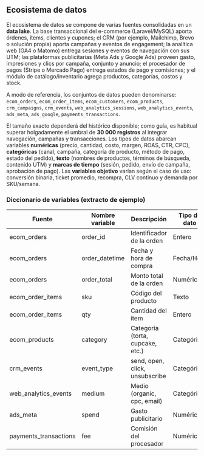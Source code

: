## Ecosistema de datos

El ecosistema de datos se compone de varias fuentes consolidadas en un **data lake**. La base transaccional del e-commerce (Laravel/MySQL) aporta órdenes, ítems, clientes y cupones; el CRM (por ejemplo, Mailchimp, Brevo o solución propia) aporta campañas y eventos de engagement; la analítica web (GA4 o Matomo) entrega sesiones y eventos de navegación con sus UTM; las plataformas publicitarias (Meta Ads y Google Ads) proveen gasto, impresiones y clics por campaña, conjunto y anuncio; el procesador de pagos (Stripe o Mercado Pago) entrega estados de pago y comisiones; y el módulo de catálogo/inventario agrega productos, categorías, costos y stock.

A modo de referencia, los conjuntos de datos pueden denominarse:  
`ecom_orders`, `ecom_order_items`, `ecom_customers`, `ecom_products`, `crm_campaigns`, `crm_events`, `web_analytics_sessions`, `web_analytics_events`, `ads_meta`, `ads_google`, `payments_transactions`.

El tamaño exacto dependerá del histórico disponible; como guía, es habitual superar holgadamente el umbral de **30 000 registros** al integrar navegación, campañas y transacciones. Los tipos de datos abarcan variables **numéricas** (precio, cantidad, costo, margen, ROAS, CTR, CPC), **categóricas** (canal, campaña, categoría de producto, método de pago, estado del pedido), **texto** (nombres de productos, términos de búsqueda, contenido UTM) y **marcas de tiempo** (sesión, pedido, envío de campaña, aprobación de pago). Las **variables objetivo** varían según el caso de uso: conversión binaria, ticket promedio, recompra, CLV continuo y demanda por SKU/semana.

### Diccionario de variables (extracto de ejemplo)

| Fuente                 | Nombre variable   | Descripción                           | Tipo de dato |
|-----------------------|-------------------|---------------------------------------|--------------|
| ecom_orders           | order_id          | Identificador de la orden             | Entero       |
| ecom_orders           | order_datetime    | Fecha y hora de compra                | Fecha/Hora   |
| ecom_orders           | order_total       | Monto total de la orden               | Numérico     |
| ecom_order_items      | sku               | Código del producto                   | Texto        |
| ecom_order_items      | qty               | Cantidad del ítem                     | Entero       |
| ecom_products         | category          | Categoría (torta, cupcake, etc.)      | Categórico   |
| crm_events            | event_type        | send, open, click, unsubscribe        | Categórico   |
| web_analytics_events  | medium            | Medio (organic, cpc, email)           | Categórico   |
| ads_meta              | spend             | Gasto publicitario                    | Numérico     |
| payments_transactions | fee               | Comisión del procesador               | Numérico     |
